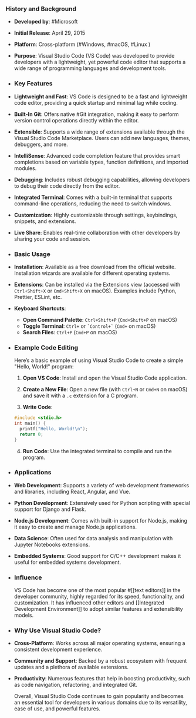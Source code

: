 ### **History and Background**
- **Developed by**: #Microsoft
- **Initial Release**: April 29, 2015
- **Platform**: Cross-platform (#Windows, #macOS, #Linux )
- **Purpose**: Visual Studio Code (VS Code) was developed to provide developers with a lightweight, yet powerful code editor that supports a wide range of programming languages and development tools.
- ### **Key Features**
- **Lightweight and Fast**: VS Code is designed to be a fast and lightweight code editor, providing a quick startup and minimal lag while coding.
- **Built-In Git**: Offers native #Git integration, making it easy to perform version control operations directly within the editor.
- **Extensible**: Supports a wide range of extensions available through the Visual Studio Code Marketplace. Users can add new languages, themes, debuggers, and more.
- **IntelliSense**: Advanced code completion feature that provides smart completions based on variable types, function definitions, and imported modules.
- **Debugging**: Includes robust debugging capabilities, allowing developers to debug their code directly from the editor.
- **Integrated Terminal**: Comes with a built-in terminal that supports command-line operations, reducing the need to switch windows.
- **Customization**: Highly customizable through settings, keybindings, snippets, and extensions.
- **Live Share**: Enables real-time collaboration with other developers by sharing your code and session.
- ### **Basic Usage**
- **Installation**: Available as a free download from the official website. Installation wizards are available for different operating systems.
- **Extensions**: Can be installed via the Extensions view (accessed with `Ctrl+Shift+X` or `Cmd+Shift+X` on macOS). Examples include Python, Prettier, ESLint, etc.
- **Keyboard Shortcuts**:
	- **Open Command Palette**: `Ctrl+Shift+P` (`Cmd+Shift+P` on macOS)
	- **Toggle Terminal**: `Ctrl+` or `` `Control+` `` (`Cmd+` on macOS)
	- **Search Files**: `Ctrl+P` (`Cmd+P` on macOS)
- ### **Example Code Editing**
  
  Here’s a basic example of using Visual Studio Code to create a simple "Hello, World!" program:
  
  1. **Open VS Code**: Install and open the Visual Studio Code application.
  
  2. **Create a New File**: Open a new file (with `Ctrl+N` or `Cmd+N` on macOS) and save it with a `.c` extension for a C program.
  
  3. **Write Code**:
  
  ```c
  #include <stdio.h>
  int main() {
    printf("Hello, World!\n");
    return 0;
  }
  ```
  
  4. **Run Code**: Use the integrated terminal to compile and run the program.
- ### **Applications**
- **Web Development**: Supports a variety of web development frameworks and libraries, including React, Angular, and Vue.
- **Python Development**: Extensively used for Python scripting with special support for Django and Flask.
- **Node.js Development**: Comes with built-in support for Node.js, making it easy to create and manage Node.js applications.
- **Data Science**: Often used for data analysis and manipulation with Jupyter Notebooks extensions.
- **Embedded Systems**: Good support for C/C++ development makes it useful for embedded systems development.
- ### **Influence**
  
  VS Code has become one of the most popular #[[text editors]] in the developer community, highly regarded for its speed, functionality, and customization. It has influenced other editors and [[Integrated Development Environment]] to adopt similar features and extensibility models.
- ### **Why Use Visual Studio Code?**
- **Cross-Platform**: Works across all major operating systems, ensuring a consistent development experience.
- **Community and Support**: Backed by a robust ecosystem with frequent updates and a plethora of available extensions.
- **Productivity**: Numerous features that help in boosting productivity, such as code navigation, refactoring, and integrated Git.
  
  Overall, Visual Studio Code continues to gain popularity and becomes an essential tool for developers in various domains due to its versatility, ease of use, and powerful features.